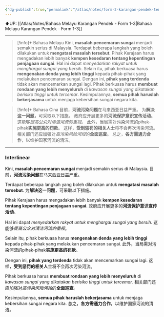 ```yaml
---
{"dg-publish":true,"permalink":"/atlas/notes/form-2-karangan-pendek-tema-13-pencemaran-sungai/"}
---
```


⬆️UP: [[Atlas/Notes/Bahasa Melayu Karangan Pendek - Form 1-3\|Bahasa Melayu Karangan Pendek - Form 1-3]]

---

> [!info]+ Bahasa Melayu
> Kini, **masalah pencemaran sungai** menjadi semakin serius di Malaysia. 
> Terdapat beberapa langkah yang boleh dilakukan untuk **mengatasi masalah tersebut**. 
> Pihak Kerajaan harus mengadakan lebih banyak **kempen kesedaran tentang kepentingan penjagaan sungai**. 
> Hal ini dapat *menyedarkan rakyat untuk menghargai sungai yang bersih*. 
> Selain itu, pihak berkuasa harus **mengenakan denda yang lebih tinggi** kepada pihak-pihak yang melakukan pencemaran sungai. 
> Dengan ini, **pihak yang terdenda** tidak akan mencemarkan sungai lagi. 
> Pihak berkuasa harus **membuat rondaan yang lebih menyeluruh** di *kawasan sungai yang dikatakan berisiko tinggi untuk tercemar*. 
> Kesimpulannya, **semua pihak haruslah bekerjasama** untuk menjaga kebersihan sungai negara kita.

> [!info]+ Bahasa Cina
> 目前，**河流污染问题**在马来西亚日益严重。
> 为**解决这一问题**，可采取以下措施。
> 政府应开展更多的**河流保护意识宣传活动**。
> 这能够*提高公众对清洁河流的重视*。
> 此外，当局需对污染河流的pihak-pihak**实施更高的罚款**。
> 这样，**受到惩罚的相关人士**将不会再次污染河流。
> 相关部门还应加强对*高污染风险河段*的**全面巡查**。
> 总之，**各方需通力合作**，以维护国家河流的清洁。


---

### Interlinear

Kini, **masalah pencemaran sungai** menjadi semakin serius di Malaysia. 
目前，**河流污染问题**在马来西亚日益严重。

Terdapat beberapa langkah yang boleh dilakukan untuk **mengatasi masalah tersebut**. 
为**解决这一问题**，可采取以下措施。

Pihak Kerajaan harus mengadakan lebih banyak **kempen kesedaran tentang kepentingan penjagaan sungai**. 
政府应开展更多的**河流保护意识宣传活动**。

Hal ini dapat *menyedarkan rakyat untuk menghargai sungai yang bersih*. 
这能够*提高公众对清洁河流的重视*。

Selain itu, pihak berkuasa harus **mengenakan denda yang lebih tinggi** kepada pihak-pihak yang melakukan pencemaran sungai. 
此外，当局需对污染河流的pihak-pihak**实施更高的罚款**。

Dengan ini, **pihak yang terdenda** tidak akan mencemarkan sungai lagi. 
这样，**受到惩罚的相关人士**将不会再次污染河流。

Pihak berkuasa harus **membuat rondaan yang lebih menyeluruh** di *kawasan sungai yang dikatakan berisiko tinggi untuk tercemar*. 
相关部门还应加强对*高污染风险河段*的**全面巡查**。

Kesimpulannya, **semua pihak haruslah bekerjasama** untuk menjaga kebersihan sungai negara kita.
总之，**各方需通力合作**，以维护国家河流的清洁。
